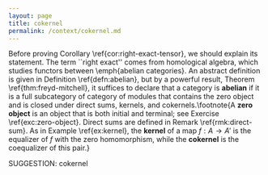 ```yaml
---
layout: page
title: cokernel
permalink: /context/cokernel.md
---
```

Before proving Corollary \ref{cor:right-exact-tensor}, we should explain its statement. The term ``right exact'' comes from homological algebra, which studies functors between  \emph{abelian categories}. An abstract definition is given in Definition \ref{defn:abelian}, but by a powerful result, Theorem \ref{thm:freyd-mitchell}, it suffices to declare that a category is **abelian** if it is a full subcategory of category of modules that contains the zero object and is closed under direct sums, kernels, and cokernels.\footnote{A **zero object** is an object that is both initial and terminal; see Exercise \ref{exc:zero-object}. Direct sums are defined in Remark \ref{rmk:direct-sum}. As in Example \ref{ex:kernel}, the **kernel** of a map $f : A \to A'$ is the equalizer of $f$ with the zero homomorphism, while the **cokernel** is the coequalizer of this pair.}

SUGGESTION: cokernel